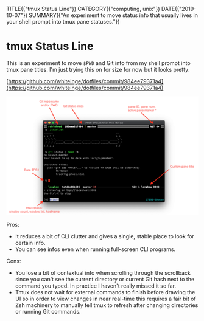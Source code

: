 TITLE({"tmux Status Line"})
CATEGORY({"computing, unix"})
DATE({"2019-10-07"})
SUMMARY({"An experiment to move status info that usually lives in your shell prompt into tmux pane statuses."})

# tmux Status Line

This is an experiment to move `$PWD` and Git info from my shell prompt into
tmux pane titles. I'm just trying this on for size for now but it looks pretty:

[https://github.com/whiteinge/dotfiles/commit/984ee79371a4](https://github.com/whiteinge/dotfiles/commit/984ee79371a4)

![](./tmux-status-line.png)

Pros:

- It reduces a bit of CLI clutter and gives a single, stable place to look for
  certain info.
- You can see infos even when running full-screen CLI programs.

Cons:

- You lose a bit of contextual info when scrolling through the scrollback since
  you can't see the current directory or current Git hash next to the command
  you typed. In practice I haven't really missed it so far.
- Tmux does not wait for external commands to finish before drawing the UI so
  in order to view changes in near real-time this requires a fair bit of Zsh
  machinery to manually tell tmux to refresh after changing directories or
  running Git commands.
